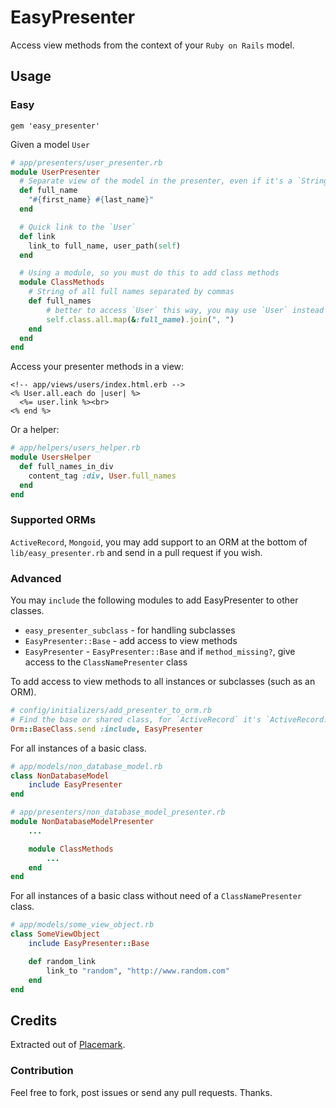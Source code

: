 # EasyPresenter

Access view methods from the context of your `Ruby on Rails` model.

## Usage
### Easy
```
gem 'easy_presenter'
```

Given a model `User`
```ruby
# app/presenters/user_presenter.rb
module UserPresenter
  # Separate view of the model in the presenter, even if it's a `String`. Leave data manipulation in the model.
  def full_name
    "#{first_name} #{last_name}"
  end

  # Quick link to the `User`
  def link
    link_to full_name, user_path(self)
  end

  # Using a module, so you must do this to add class methods
  module ClassMethods
    # String of all full names separated by commas
    def full_names
        # better to access `User` this way, you may use `User` instead of `self.class` though.
        self.class.all.map(&:full_name).join(", ")
    end
  end
end
```

Access your presenter methods in a view:
```erb
<!-- app/views/users/index.html.erb -->
<% User.all.each do |user| %>
  <%= user.link %><br>
<% end %>
```

Or a helper:
```ruby
# app/helpers/users_helper.rb
module UsersHelper
  def full_names_in_div
    content_tag :div, User.full_names
  end
end
```

### Supported ORMs
`ActiveRecord`, `Mongoid`, you may add support to an ORM at the bottom of `lib/easy_presenter.rb` and send in a pull request if you wish.

### Advanced
You may `include` the following modules to add EasyPresenter to other classes.

* `easy_presenter_subclass` - for handling subclasses
* `EasyPresenter::Base` - add access to view methods
* `EasyPresenter` - `EasyPresenter::Base` and if `method_missing?`, give access to the `ClassNamePresenter` class


To add access to view methods to all instances or subclasses (such as an ORM).
```ruby
# config/initializers/add_presenter_to_orm.rb
# Find the base or shared class, for `ActiveRecord` it's `ActiveRecord::Base` and `Mongoid` it's `Mongoid::Document`
Orm::BaseClass.send :include, EasyPresenter
```

For all instances of a basic class.
```ruby
# app/models/non_database_model.rb
class NonDatabaseModel
    include EasyPresenter
end

# app/presenters/non_database_model_presenter.rb
module NonDatabaseModelPresenter
    ...

    module ClassMethods
        ...
    end
end
```

For all instances of a basic class without need of a `ClassNamePresenter` class.
```ruby
# app/models/some_view_object.rb
class SomeViewObject
    include EasyPresenter::Base

    def random_link
        link_to "random", "http://www.random.com"
    end
end
```

## Credits
Extracted out of [Placemark](https://www.placemarkhq.com/).

### Contribution
Feel free to fork, post issues or send any pull requests. Thanks.